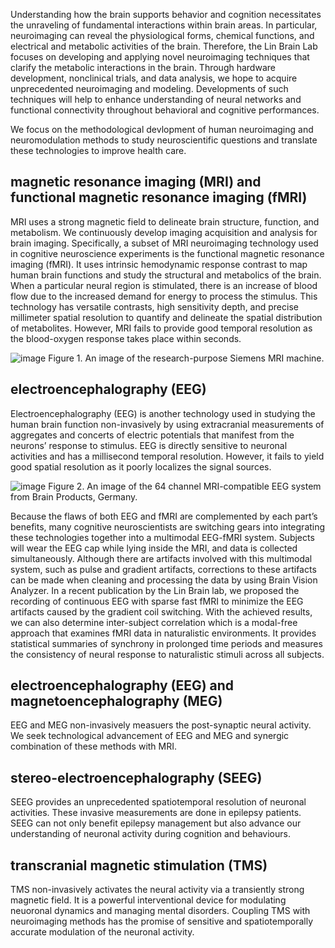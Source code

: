 Understanding how the brain supports behavior and cognition necessitates the unraveling of fundamental interactions within brain areas. In particular, neuroimaging can reveal the physiological forms, chemical functions, and electrical and metabolic activities of the brain. Therefore, the Lin Brain Lab focuses on developing and applying novel neuroimaging techniques that clarify the metabolic interactions in the brain. Through hardware development, nonclinical trials, and data analysis, we hope to acquire unprecedented neuroimaging and modeling. Developments of such techniques will help to enhance understanding of neural networks and functional connectivity throughout behavioral and cognitive performances. 

We focus on the methodological devlopment of human neuroimaging and neuromodulation methods to study neuroscientific questions and translate these technologies to improve health care.

## magnetic resonance imaging (MRI) and functional magnetic resonance imaging (fMRI)

MRI uses a strong magnetic field to delineate brain structure, function, and metabolism. We continuously develop imaging acquisition and analysis for brain imaging. Specifically, a subset of MRI neuroimaging technology used in cognitive neuroscience experiments is the functional magnetic resonance imaging (fMRI). It uses intrinsic hemodynamic response contrast to map human brain functions and study the structural and metabolics of the brain. When a particular neural region is stimulated, there is an increase of blood flow due to the increased demand for energy to process the stimulus. This technology has versatile contrasts, high sensitivity depth, and precise millimeter spatial resolution to quantify and delineate the spatial distribution of metabolites. However, MRI fails to provide good temporal resolution as the blood-oxygen response takes place within seconds. 

![image](https://user-images.githubusercontent.com/109825854/183358519-47d71038-a907-4f5c-aa75-09281cff602c.png)
Figure 1. An image of the research-purpose Siemens MRI machine.

## electroencephalography (EEG) 
Electroencephalography (EEG) is another technology used in studying the human brain function non-invasively by using extracranial measurements of aggregates and concerts of electric potentials that manifest from the neurons’ response to stimulus. EEG is directly sensitive to neuronal activities and has a millisecond temporal resolution. However, it fails to yield good spatial resolution as it poorly localizes the signal sources. 

![image](https://user-images.githubusercontent.com/109825854/183358406-d7bdb283-5de3-42e6-b0ba-165bb94e6ff6.png)
Figure 2. An image of the 64 channel MRI-compatible EEG system from Brain Products, Germany.

Because the flaws of both EEG and fMRI are complemented by each part’s benefits, many cognitive neuroscientists are switching gears into integrating these technologies together into a multimodal EEG-fMRI system. Subjects will wear the EEG cap while lying inside the MRI, and data is collected simultaneously. Although there are artifacts involved with this multimodal system, such as pulse and gradient artifacts, corrections to these artifacts can be made when cleaning and processing the data by using Brain Vision Analyzer. In a recent publication by the Lin Brain lab, we proposed the recording of continuous EEG with sparse fast fMRI to minimize the EEG artifacts caused by the gradient coil switching. With the achieved results, we can also determine inter-subject correlation which is a modal-free approach that examines fMRI data in naturalistic environments. It provides statistical summaries of synchrony in prolonged time periods and measures the consistency of neural response to naturalistic stimuli across all subjects. 

## electroencephalography (EEG) and magnetoencephalography (MEG)

EEG and MEG non-invasively measuers the post-synaptic neural activity. We seek technological advancement of EEG and MEG and synergic combination of these methods with MRI.

## stereo-electroencephalography (SEEG)

SEEG provides an unprecedented spatiotemporal resolution of neuronal activities. These invasive measurements are done in epilepsy patients. SEEG can not only benefit epilepsy management but also advance our understanding of neuronal activity during cognition and behaviours. 

## transcranial magnetic stimulation (TMS)

TMS non-invasively activates the neural activity via a transiently strong magnetic field. It is a powerful interventional device for modulating neuoronal dynamics and managing mental disorders. Coupling TMS with neuroimaging methods has the promise of sensitive and spatiotemporally accurate modulation of the neuronal activity.
